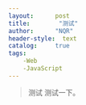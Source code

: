 ```yaml
---
layout:      post
title:        "测试"
author:      "NQR"
header-style:  text
catalog:     true
tags:
    -Web
    -JavaScript
---
```


>测试
测试一下。
